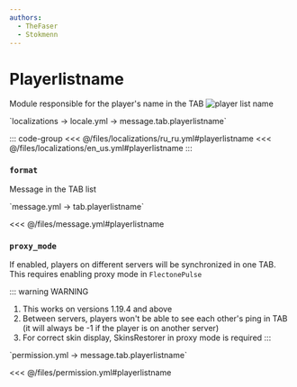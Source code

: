 ```yaml
---
authors:
  - TheFaser
  - Stokmenn
---
```


# Playerlistname

Module responsible for the player's name in the TAB
![player list name](/playerlistname.png)

[//]: # (localization)
<!--@include: @/parts/words.md#localization--> 
<!--@include: @/parts/words.md#path--> `localizations → locale.yml → message.tab.playerlistname`

<!--@include: @/parts/words.md#default--> 

::: code-group
<<< @/files/localizations/ru_ru.yml#playerlistname
<<< @/files/localizations/en_us.yml#playerlistname
:::

### `format`

Message in the TAB list

[//]: # (message.yml)
<!--@include: @/parts/words.md#setting-->
<!--@include: @/parts/words.md#path--> `message.yml → tab.playerlistname`

<!--@include: @/parts/words.md#default-->
<<< @/files/message.yml#playerlistname

<!--@include: @/parts/enable.md-->

### `proxy_mode`

If enabled, players on different servers will be synchronized in one TAB. This requires enabling proxy mode in `FlectonePulse`

::: warning WARNING
1. This works on versions 1.19.4 and above
2. Between servers, players won't be able to see each other's ping in TAB (it will always be -1 if the player is on another server)
3. For correct skin display, SkinsRestorer in proxy mode is required
:::

<!--@include: @/parts/ticker.md-->

[//]: # (permission.yml)
<!--@include: @/parts/words.md#permission-->
<!--@include: @/parts/words.md#path--> `permission.yml → message.tab.playerlistname`

<!--@include: @/parts/words.md#default-->
<<< @/files/permission.yml#playerlistname

<!--@include: @/parts/permission/permissionTier3.md-->
